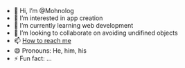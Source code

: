 - 👋 Hi, I’m @Mohnolog
- 👀 I’m interested in app creation
- 🌱 I’m currently learning web development
- 💞️ I’m looking to collaborate on avoiding undifined objects
- 📫 [How to reach me ](https://www.linkedin.com/public-profile/settings?trk=d_flagship3_profile_self_view_public_profile)
- 😄 Pronouns: He, him, his
- ⚡ Fun fact: ...

<!---
Mohnolog/Mohnolog is a ✨ special ✨ repository because its `README.md` (this file) appears on your GitHub profile.
You can click the Preview link to take a look at your changes.
--->

